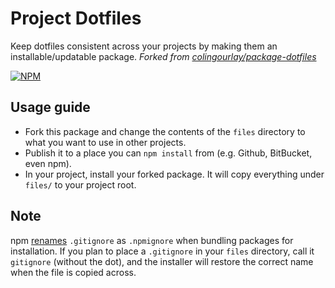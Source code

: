 # Project Dotfiles

Keep dotfiles consistent across your projects by making them an installable/updatable package.
*Forked from [colingourlay/package-dotfiles](https://github.com/colingourlay/package-dotfiles)*

[![NPM](https://nodei.co/npm/project-dotfiles.png)](https://nodei.co/npm/project-dotfiles/)

## Usage guide

* Fork this package and change the contents of the `files` directory to what you want to use in other projects.
* Publish it to a place you can `npm install` from (e.g. Github, BitBucket, even npm).
* In your project, install your forked package. It will copy everything under `files/` to your project root.

## Note

npm [renames](https://github.com/npm/npm/issues/1862) `.gitignore` as `.npmignore` when bundling packages for installation. If you plan to place a `.gitignore` in your `files` directory, call it `gitignore` (without the dot), and the installer will restore the correct name when the file is copied across.
